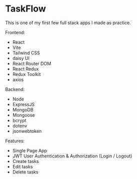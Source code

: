 
# TaskFlow
This is one of my first few full stack apps I made as practice.

Frontend:
- React
- Vite
- Tailwind CSS
- daisy UI
- React Router DOM
- React Redux
- Redux Toolkit
- axios

Backend:
- Node
- ExpressJS
- MongoDB
- Mongoose
- bcrypt
- dotenv
- jsonwebtoken

Features:
- Single Page App
- JWT User Authentication & Authorization (Login / Logout)
- Create tasks
- Edit tasks
- Delete tasks